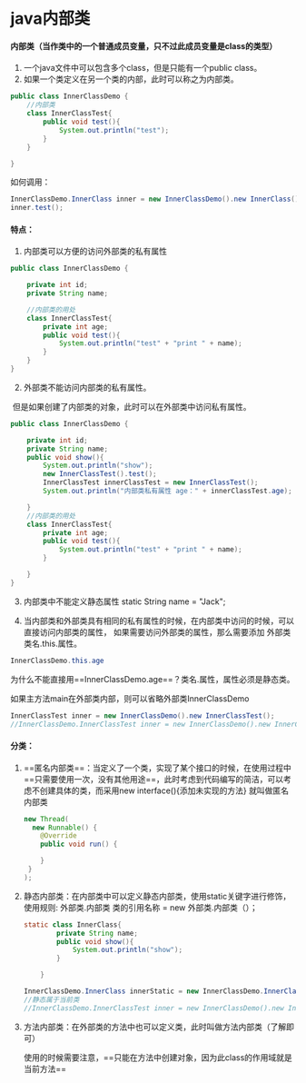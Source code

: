 # java内部类

#### 内部类（当作类中的一个普通成员变量，只不过此成员变量是class的类型）

1. 一个java文件中可以包含多个class，但是只能有一个public class。
2. 如果一个类定义在另一个类的内部，此时可以称之为内部类。

```java
public class InnerClassDemo {
    //内部类
    class InnerClassTest{
        public void test(){
            System.out.println("test");
        }
    }

}
```

如何调用：

```java
InnerClassDemo.InnerClass inner = new InnerClassDemo().new InnerClass();
inner.test();
```

#### 特点：

1. 内部类可以方便的访问外部类的私有属性

```java
public class InnerClassDemo {

    private int id;
    private String name;

    //内部类的用处
    class InnerClassTest{
        private int age;
        public void test(){
            System.out.println("test" + "print " + name);
        }
    }
}
```

2. 外部类不能访问内部类的私有属性。

​		  但是如果创建了内部类的对象，此时可以在外部类中访问私有属性。

```java
public class InnerClassDemo {

    private int id;
    private String name;
    public void show(){
        System.out.println("show");
        new InnerClassTest().test();
        InnerClassTest innerClassTest = new InnerClassTest();
        System.out.println("内部类私有属性 age：" + innerClassTest.age);

    }
    //内部类的用处
    class InnerClassTest{
        private int age;
        public void test(){
            System.out.println("test" + "print " + name);
        }

    }
}
```

3. 内部类中不能定义静态属性 static String name = "Jack";

4. 当内部类和外部类具有相同的私有属性的时候，在内部类中访问的时候，可以直接访问内部类的属性，
           如果需要访问外部类的属性，那么需要添加 外部类类名.this.属性。

```java
InnerClassDemo.this.age
```

为什么不能直接用==InnerClassDemo.age==？类名.属性，属性必须是静态类。

如果主方法main在外部类内部，则可以省略外部类InnerClassDemo

```java
InnerClassTest inner = new InnerClassDemo().new InnerClassTest();
//InnerClassDemo.InnerClassTest inner = new InnerClassDemo().new InnerClassTest();
```

#### 分类：

1. ==匿名内部类==：当定义了一个类，实现了某个接口的时候，在使用过程中==只需要使用一次，没有其他用途==，此时考虑到代码编写的简洁，可以考虑不创建具体的类，而采用new interface(){添加未实现的方法} 就叫做匿名内部类

   ```java
   new Thread(
     new Runnable() {
       @Override
       public void run() {
   
       }
    }
   );
   ```

2. 静态内部类：在内部类中可以定义静态内部类，使用static关键字进行修饰，使用规则: 外部类.内部类 类的引用名称 = new 外部类.内部类（）；

   ```java
   static class InnerClass{
           private String name;
           public void show(){
               System.out.println("show");
           }
   
       }
   
   InnerClassDemo.InnerClass innerStatic = new InnerClassDemo.InnerClass();
   //静态属于当前类
   //InnerClassDemo.InnerClassTest inner = new InnerClassDemo().new InnerClassTest();
   ```

3. 方法内部类：在外部类的方法中也可以定义类，此时叫做方法内部类（了解即可）

   使用的时候需要注意，==只能在方法中创建对象，因为此class的作用域就是当前方法==



